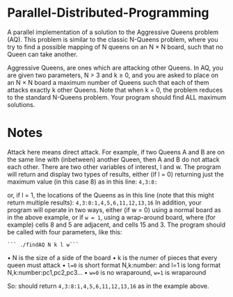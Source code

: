 # Parallel-Distributed-Programming

A parallel implementation of a solution to the Aggressive Queens problem (AQ). This problem is similar to the classic N-Queens problem, where you try to find a possible mapping of N queens on an N × N board, such that no Queen can take another.

Aggressive Queens, are ones which are attacking other Queens. In AQ, you are given two parameters, N > 3 and k ≥ 0, and you are asked to place on an N × N board a maximum number of Queens such that each of them attacks exactly k other Queens. Note that when k = 0, the problem reduces to the standard N-Queens problem. Your program should find ALL maximum solutions.

# Notes

Attack here means direct attack. For example, if two Queens A and B are on the same line with (inbetween) another Queen, then A and B do not attack each other.
There are two other variables of interest, l and w. The program will return and display two types of results, either (if l = 0) returning just the maximum value (in this case 8) as in this line:
```4,3:8:```

or, if l = 1, the locations of the Queens as in this line (note that this might return multiple results): ```4,3:8:1,4,5,6,11,12,13,16```
In addition, your program will operate in two ways, either (if w = 0) using a normal board as in the above example, or if ```w = 1```, using a wrap-around board, where (for example) cells 8 and 5 are adjacent, and cells 15 and 3.
The program should be called with four parameters, like this:

    ``` ./findAQ N k l w```
    
• N is the size of a side of the board
• k is the numer of pieces that every queen must attack
• ```l=0``` is short format N,k:number: and l=1 is long format N,k:number:pc1,pc2,pc3...
• ```w=0``` is no wraparound, ```w=1``` is wraparound

So:
should return
     ```4,3:8:1,4,5,6,11,12,13,16```
as in the example above.
